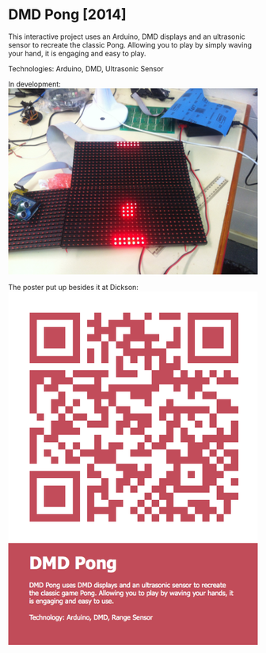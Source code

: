 DMD Pong [2014]
===

This interactive project uses an Arduino, DMD displays and an ultrasonic sensor to recreate the classic Pong. Allowing you to play by simply waving your hand, it is engaging and easy to play.

Technologies: Arduino, DMD, Ultrasonic Sensor

In development:
![Image...](/dmd-pong/image.jpg?raw=true "In Development")

The poster put up besides it at Dickson:
![Image...](/dmd-pong/dickson-poster.png?raw=true "Optional Title")
